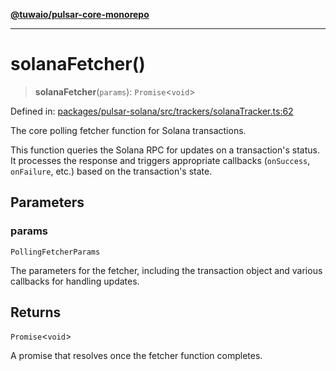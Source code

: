 [**@tuwaio/pulsar-core-monorepo**](../../../README.md)

***

# solanaFetcher()

> **solanaFetcher**(`params`): `Promise`\<`void`\>

Defined in: [packages/pulsar-solana/src/trackers/solanaTracker.ts:62](https://github.com/TuwaIO/pulsar-core/blob/16038c5bbc96d2d466608fdc95d4789c6f06d211/packages/pulsar-solana/src/trackers/solanaTracker.ts#L62)

The core polling fetcher function for Solana transactions.

This function queries the Solana RPC for updates on a transaction's status.
It processes the response and triggers appropriate callbacks (`onSuccess`, `onFailure`, etc.)
based on the transaction's state.

## Parameters

### params

`PollingFetcherParams`

The parameters for the fetcher, including the transaction object
and various callbacks for handling updates.

## Returns

`Promise`\<`void`\>

A promise that resolves once the fetcher function completes.

